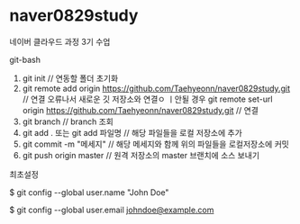 # naver0829study
네이버 클라우드 과정 3기 수업

git-bash

1. git init // 연동할 폴더 초기화
2. git remote add origin https://github.com/Taehyeonn/naver0829study.git // 연결
  오류나서 새로운 깃 저장소와 연결ㅇ ㅣ안될 경우
    git remote set-url origin https://github.com/Taehyeonn/naver0829study.git // 연결
4. git branch // branch 조회
5. git add . 또는 git add 파일명 // 해당 파일들을 로컬 저장소에 추가
6. git commit -m "메세지" // 해당 메세지와 함께 위의 파일들을 로컬저장소에 커밋
7. git push origin master // 원격 저장소의 master 브랜치에 소스 보내기 

최초설정  

$ git config --global user.name "John Doe"  

$ git config --global user.email johndoe@example.com

